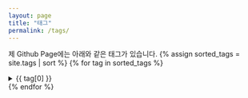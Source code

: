 ```yaml
---
layout: page
title: "태그"
permalink: /tags/
---
```


제 Github Page에는 아래와 같은 태그가 있습니다.
{% assign sorted_tags = site.tags | sort %}
{% for tag in sorted_tags %}

<details>
  <summary>{{ tag[0] }}</summary>
  <ul>
    {% for post in tag[1] %}
      <li><a href="{{ post.url }}">{{ post.title }}</a></li>
    {% endfor %}
  </ul>
</details>
{% endfor %}

